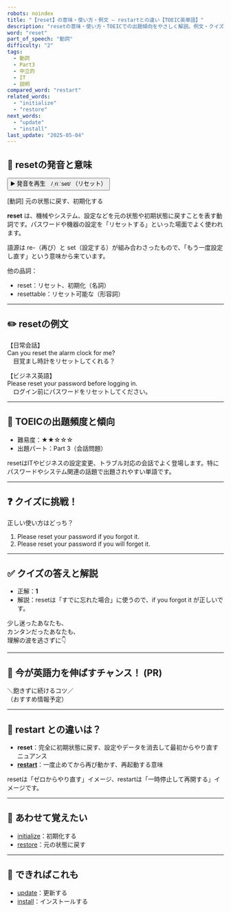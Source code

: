 ```yaml
---
robots: noindex
title: "【reset】の意味・使い方・例文 ― restartとの違い【TOEIC英単語】"
description: "resetの意味・使い方・TOEICでの出題傾向をやさしく解説。例文・クイズ付きでrestartとの違いもわかりやすく学べます。"
word: "reset"
part_of_speech: "動詞"
difficulty: "2"
tags:
  - 動詞
  - Part3
  - 中立的
  - IT
  - 説明
compared_word: "restart"
related_words:
  - "initialize"
  - "restore"
next_words:
  - "update"
  - "install"
last_update: "2025-05-04"
---
```


## 🔰 resetの発音と意味

<button class="play-audio" onclick="playTTS('reset')">
  <span class="play-audio-main">
    ▶️ 発音を再生　/ˌriːˈset/
  </span>
  <span class="play-audio-sub">
    （リセット）
  </span>
</button>

[動詞] 元の状態に戻す、初期化する

**reset** は、機械やシステム、設定などを元の状態や初期状態に戻すことを表す動詞です。パスワードや機器の設定を「リセットする」といった場面でよく使われます。

語源は re-（再び）と set（設定する）が組み合わさったもので、「もう一度設定し直す」という意味から来ています。

他の品詞：  
- reset：リセット、初期化（名詞）
- resettable：リセット可能な（形容詞）

---

## ✏️ resetの例文

【日常会話】  
Can you reset the alarm clock for me?  
　目覚まし時計をリセットしてくれる？

【ビジネス英語】  
Please reset your password before logging in.  
　ログイン前にパスワードをリセットしてください。

---

## 🎯 TOEICの出題頻度と傾向

- 難易度：★★☆☆☆
- 出題パート：Part 3（会話問題）

resetはITやビジネスの設定変更、トラブル対応の会話でよく登場します。特にパスワードやシステム関連の話題で出題されやすい単語です。

---

## ❓ クイズに挑戦！

正しい使い方はどっち？

1. Please reset your password if you forgot it.  
2. Please reset your password if you will forget it.

---

## ✅ クイズの答えと解説

- 正解：**1**
- 解説：resetは「すでに忘れた場合」に使うので、if you forgot it が正しいです。

少し迷ったあなたも、  
カンタンだったあなたも、  
理解の波を逃さずに👇️

---

## 🚀 今が英語力を伸ばすチャンス！ (PR)

<div class="info-center">
＼飽きずに続けるコツ／<br>  
（おすすめ情報予定）
</div>

---

## 🤔  restart との違いは？

- **reset**：完全に初期状態に戻す、設定やデータを消去して最初からやり直すニュアンス
- **[restart](/word/restart/)**：一度止めてから再び動かす、再起動する意味

resetは「ゼロからやり直す」イメージ、restartは「一時停止して再開する」イメージです。

---

## 🧩 あわせて覚えたい

- [initialize](/word/initialize/)：初期化する
- [restore](/word/restore/)：元の状態に戻す

---

## 📖 できればこれも

- [update](/word/update/)：更新する
- [install](/word/install/)：インストールする

<!-- cvid: aid14_bid27 -->
